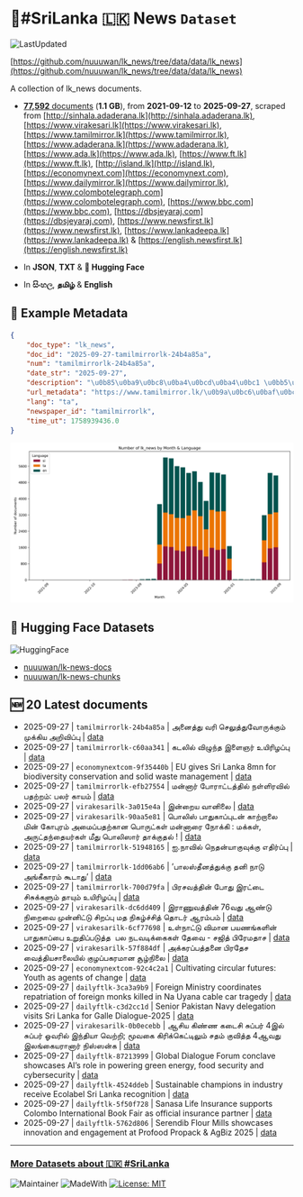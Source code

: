 # 📄#SriLanka 🇱🇰 News `Dataset`

![LastUpdated](https://img.shields.io/badge/last_updated-2025--09--27_08:36:45-green)

[https://github.com/nuuuwan/lk_news/tree/data/data/lk_news](https://github.com/nuuuwan/lk_news/tree/data/data/lk_news)

A collection of lk_news documents.

- [**77,592** documents](https://github.com/nuuuwan/lk_news/tree/data/data/lk_news) (**1.1 GB**), from **2021-09-12** to **2025-09-27**, scraped from [http://sinhala.adaderana.lk](http://sinhala.adaderana.lk), [https://www.virakesari.lk](https://www.virakesari.lk), [https://www.tamilmirror.lk](https://www.tamilmirror.lk), [https://www.adaderana.lk](https://www.adaderana.lk), [https://www.ada.lk](https://www.ada.lk), [https://www.ft.lk](https://www.ft.lk), [http://island.lk](http://island.lk), [https://economynext.com](https://economynext.com), [https://www.dailymirror.lk](https://www.dailymirror.lk), [https://www.colombotelegraph.com](https://www.colombotelegraph.com), [https://www.bbc.com](https://www.bbc.com), [https://dbsjeyaraj.com](https://dbsjeyaraj.com), [https://www.newsfirst.lk](https://www.newsfirst.lk), [https://www.lankadeepa.lk](https://www.lankadeepa.lk) & [https://english.newsfirst.lk](https://english.newsfirst.lk)

- In **JSON**, **TXT** & **🤗 Hugging Face**

- In **සිංහල**, **தமிழ்** & **English**

## 📝 Example Metadata

```json
{
    "doc_type": "lk_news",
    "doc_id": "2025-09-27-tamilmirrorlk-24b4a85a",
    "num": "tamilmirrorlk-24b4a85a",
    "date_str": "2025-09-27",
    "description": "\u0b85\u0ba9\u0bc8\u0ba4\u0bcd\u0ba4\u0bc1 \u0bb5\u0bb0\u0bbf \u0b9a\u0bc6\u0bb2\u0bc1\u0ba4\u0bcd\u0ba4\u0bc1\u0bb5\u0bcb\u0bb0\u0bc1\u0b95\u0bcd\u0b95\u0bc1\u0bae\u0bcd \u0bae\u0bc1\u0b95\u0bcd\u0b95\u0bbf\u0baf \u0b85\u0bb1\u0bbf\u0bb5\u0bbf\u0baa\u0bcd\u0baa\u0bc1",
    "url_metadata": "https://www.tamilmirror.lk/\u0b9a\u0bc6\u0baf\u0bcd\u0ba4\u0bbf\u0b95\u0bb3\u0bcd/\u0b85\u0ba9\u0bc8\u0ba4\u0bcd\u0ba4\u0bc1-\u0bb5\u0bb0\u0bbf-\u0b9a\u0bc6\u0bb2\u0bc1\u0ba4\u0bcd\u0ba4\u0bc1\u0bb5\u0bcb\u0bb0\u0bc1\u0b95\u0bcd\u0b95\u0bc1\u0bae\u0bcd-\u0bae\u0bc1\u0b95\u0bcd\u0b95\u0bbf\u0baf-\u0b85\u0bb1\u0bbf\u0bb5\u0bbf\u0baa\u0bcd\u0baa\u0bc1/175-365362",
    "lang": "ta",
    "newspaper_id": "tamilmirrorlk",
    "time_ut": 1758939436.0
}
```

![Chart](https://raw.githubusercontent.com/nuuuwan/lk_news/refs/heads/data/data/lk_news/docs_by_month_and_lang.png)

## 🤗 Hugging Face Datasets

![HuggingFace](https://img.shields.io/badge/-HuggingFace-FDEE21?style=for-the-badge&logo=HuggingFace)

- [nuuuwan/lk-news-docs](https://huggingface.co/datasets/nuuuwan/lk-news-docs)
- [nuuuwan/lk-news-chunks](https://huggingface.co/datasets/nuuuwan/lk-news-chunks)

## 🆕 20 Latest documents

- 2025-09-27 | `tamilmirrorlk-24b4a85a` | அனைத்து வரி செலுத்துவோருக்கும் முக்கிய அறிவிப்பு | [data](https://github.com/nuuuwan/lk_news/tree/data/data/lk_news/2020s/2025/2025-09-27-tamilmirrorlk-24b4a85a)
- 2025-09-27 | `tamilmirrorlk-c60aa341` | கடலில் விழுந்த இளைஞர் உயிரிழப்பு | [data](https://github.com/nuuuwan/lk_news/tree/data/data/lk_news/2020s/2025/2025-09-27-tamilmirrorlk-c60aa341)
- 2025-09-27 | `economynextcom-9f35440b` | EU gives Sri Lanka 8mn for biodiversity conservation and solid waste management | [data](https://github.com/nuuuwan/lk_news/tree/data/data/lk_news/2020s/2025/2025-09-27-economynextcom-9f35440b)
- 2025-09-27 | `tamilmirrorlk-efb27554` | மன்னார் போராட்டத்தில் நள்ளிரவில் பதற்றம்: பலர் காயம் | [data](https://github.com/nuuuwan/lk_news/tree/data/data/lk_news/2020s/2025/2025-09-27-tamilmirrorlk-efb27554)
- 2025-09-27 | `virakesarilk-3a015e4a` | இன்றைய வானிலை | [data](https://github.com/nuuuwan/lk_news/tree/data/data/lk_news/2020s/2025/2025-09-27-virakesarilk-3a015e4a)
- 2025-09-27 | `virakesarilk-90aa5e81` | பொலிஸ் பாதுகாப்புடன் காற்றாலை மின் கோபுரம் அமைப்பதற்கான பொருட்கள் மன்னாரை நோக்கி : மக்கள்,  அருட்தந்தையர்கள் மீது பொலிஸார் தாக்குதல் ! | [data](https://github.com/nuuuwan/lk_news/tree/data/data/lk_news/2020s/2025/2025-09-27-virakesarilk-90aa5e81)
- 2025-09-27 | `tamilmirrorlk-51948165` | ஐ.நாவில் நெதன்யாகுவுக்கு எதிர்ப்பு | [data](https://github.com/nuuuwan/lk_news/tree/data/data/lk_news/2020s/2025/2025-09-27-tamilmirrorlk-51948165)
- 2025-09-27 | `tamilmirrorlk-1dd06ab6` | ’பாலஸ்தீனத்துக்கு தனி நாடு அங்கீகாரம் கூடாது’ | [data](https://github.com/nuuuwan/lk_news/tree/data/data/lk_news/2020s/2025/2025-09-27-tamilmirrorlk-1dd06ab6)
- 2025-09-27 | `tamilmirrorlk-700d79fa` | பிரசவத்தின் போது இரட்டை சிசுக்களும் தாயும் உயிரிழப்பு | [data](https://github.com/nuuuwan/lk_news/tree/data/data/lk_news/2020s/2025/2025-09-27-tamilmirrorlk-700d79fa)
- 2025-09-27 | `virakesarilk-dc6dd409` | இராணுவத்தின் 76வது ஆண்டு நிறைவை முன்னிட்டு சிறப்பு மத நிகழ்ச்சித் தொடர் ஆரம்பம் | [data](https://github.com/nuuuwan/lk_news/tree/data/data/lk_news/2020s/2025/2025-09-27-virakesarilk-dc6dd409)
- 2025-09-27 | `virakesarilk-6cf77698` | உள்நாட்டு விமான பயணங்களின் பாதுகாப்பை உறுதிப்படுத்த  பல நடவடிக்கைகள் தேவை - சஜித் பிரேமதாச | [data](https://github.com/nuuuwan/lk_news/tree/data/data/lk_news/2020s/2025/2025-09-27-virakesarilk-6cf77698)
- 2025-09-27 | `virakesarilk-57f884df` | அக்கரப்பத்தனை பிரதேச வைத்தியசாலையில் குழப்பகரமான சூழ்நிலை | [data](https://github.com/nuuuwan/lk_news/tree/data/data/lk_news/2020s/2025/2025-09-27-virakesarilk-57f884df)
- 2025-09-27 | `economynextcom-92c4c2a1` | Cultivating circular futures: Youth as agents of change | [data](https://github.com/nuuuwan/lk_news/tree/data/data/lk_news/2020s/2025/2025-09-27-economynextcom-92c4c2a1)
- 2025-09-27 | `dailyftlk-3ca3a9b9` | Foreign Ministry coordinates repatriation of foreign monks killed in Na Uyana cable car tragedy | [data](https://github.com/nuuuwan/lk_news/tree/data/data/lk_news/2020s/2025/2025-09-27-dailyftlk-3ca3a9b9)
- 2025-09-27 | `dailyftlk-c3d2cc1d` | Senior Pakistan Navy delegation visits Sri Lanka for Galle Dialogue-2025 | [data](https://github.com/nuuuwan/lk_news/tree/data/data/lk_news/2020s/2025/2025-09-27-dailyftlk-c3d2cc1d)
- 2025-09-27 | `virakesarilk-0b0ecebb` | ஆசிய கிண்ண கடைசி சுப்பர் 4இல் சுப்பர் ஓவரில் இந்தியா வெற்றி; மூவகை கிரிக்கெட்டிலும் சதம் குவித்த 4ஆவது இலங்கையரானார் நிஸ்ஸன்க | [data](https://github.com/nuuuwan/lk_news/tree/data/data/lk_news/2020s/2025/2025-09-27-virakesarilk-0b0ecebb)
- 2025-09-27 | `dailyftlk-87213999` | Global Dialogue Forum conclave showcases AI’s role in powering green energy, food security and cybersecurity | [data](https://github.com/nuuuwan/lk_news/tree/data/data/lk_news/2020s/2025/2025-09-27-dailyftlk-87213999)
- 2025-09-27 | `dailyftlk-4524ddeb` | Sustainable champions in industry receive Ecolabel Sri Lanka recognition | [data](https://github.com/nuuuwan/lk_news/tree/data/data/lk_news/2020s/2025/2025-09-27-dailyftlk-4524ddeb)
- 2025-09-27 | `dailyftlk-5f50f728` | Sanasa Life Insurance supports Colombo International Book Fair as official insurance partner | [data](https://github.com/nuuuwan/lk_news/tree/data/data/lk_news/2020s/2025/2025-09-27-dailyftlk-5f50f728)
- 2025-09-27 | `dailyftlk-5762d806` | Serendib Flour Mills showcases innovation and engagement at Profood Propack & AgBiz 2025 | [data](https://github.com/nuuuwan/lk_news/tree/data/data/lk_news/2020s/2025/2025-09-27-dailyftlk-5762d806)

---

### [More Datasets about 🇱🇰 #SriLanka](https://github.com/nuuuwan/lk_datasets)

![Maintainer](https://img.shields.io/badge/maintainer-nuuuwan-red)
![MadeWith](https://img.shields.io/badge/made_with-python-blue)
[![License: MIT](https://img.shields.io/badge/License-MIT-yellow.svg)](https://opensource.org/licenses/MIT)
